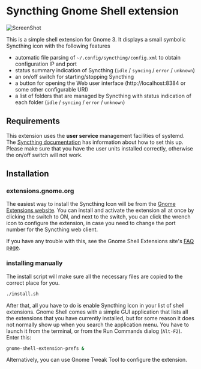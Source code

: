# Syncthing Gnome Shell extension

![ScreenShot](https://extensions.gnome.org/static/extension-data/screenshots/screenshot_989_IHHWFhj.png)

This is a simple shell extension for Gnome 3.
It displays a small symbolic Syncthing icon with the following features
- automatic file parsing of `~/.config/syncthing/config.xml` to obtain configuration IP and port
- status summary indication of Syncthing (`idle` / `syncing` / `error` / `unknown`)
- an on/off switch for starting/stopping Syncthing
- a button for opening the Web user interface (http://localhost:8384 or some other configurable URI)
- a list of folders that are managed by Syncthing with status indication of each folder (`idle` / `syncing` / `error` / `unknown`)

## Requirements

This extension uses the **user service** management facilities of systemd. The
[Syncthing documentation](https://docs.syncthing.net/users/autostart.html#how-to-set-up-a-user-service)
has information about how to set this up. Please make sure that you have the
user units installed correctly, otherwise the on/off switch will not work.

## Installation

### extensions.gnome.org

The easiest way to install the Syncthing Icon will be from the
[Gnome Extensions website](https://extensions.gnome.org/extension/989/syncthing-icon/).
You can install and activate the extension all at once by clicking the switch to
ON, and next to the switch, you can click the wrench icon to configure the
extension, in case you need to change the port number for the Syncthing web
client.

If you have any trouble with this, see the Gnome Shell Extensions site's
[FAQ page](https://extensions.gnome.org/about/).

### installing manually

The install script will make sure all the necessary files are copied to the
correct place for you.
```sh
./install.sh
```

After that, all you have to do is enable Syncthing Icon in your list of shell
extensions. Gnome Shell comes with a simple GUI application that lists all the
extensions that you have currently installed, but for some reason it does not
normally show up when you search the application menu. You have to launch it
from the terminal, or from the Run Commands dialog (`Alt-F2`). Enter this:
```sh
gnome-shell-extension-prefs &
```

Alternatively, you can use Gnome Tweak Tool to configure the extension.

